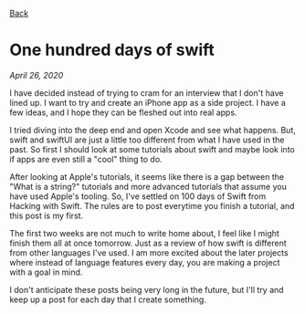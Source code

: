 [Back](./)
# One hundred days of swift

*April 26, 2020*

I have decided instead of trying to cram for an interview that I don't have lined up. I want to try and create an iPhone app as a side project. I have a few ideas, and I hope they can be fleshed out into real apps. 

I tried diving into the deep end and open Xcode and see what happens. But, swift and swiftUI are just a little too different from what I have used in the past. So first I should look at some tutorials about swift and maybe look into if apps are even still a "cool" thing to do. 

After looking at Apple's tutorials, it seems like there is a gap between the "What is a string?" tutorials and more advanced tutorials that assume you have used Apple's tooling. So, I've settled on 100 days of Swift from Hacking with Swift. The rules are to post everytime you finish a tutorial, and this post is my first. 

The first two weeks are not much to write home about, I feel like I might finish them all at once tomorrow. Just as a review of how swift is different from other languages I've used. I am more excited about the later projects where instead of language features every day, you are making a project with a goal in mind.

I don't anticipate these posts being very long in the future, but I'll try and keep up a post for each day that I create something.
